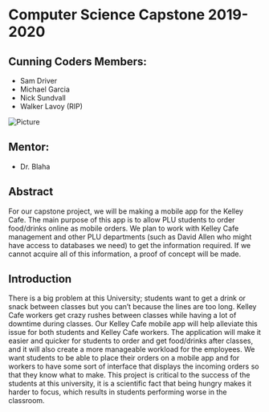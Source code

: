 # Computer Science Capstone 2019-2020

## Cunning Coders Members:
* Sam Driver
* Michael Garcia
* Nick Sundvall
* Walker Lavoy (RIP)

![Picture](https://golutes.com/images/2018/8/20/LaVoy_Web.jpg?width=300)

## Mentor: 
* Dr. Blaha

## Abstract
For our capstone project, we will be making a mobile app for the Kelley Cafe. The main purpose of this app is to allow PLU students to order food/drinks online as mobile orders. We plan to work with Kelley Cafe management and other PLU departments (such as David Allen who might have access to databases we need)  to get the information required. If we cannot acquire all of this information, a proof of concept will be made.

## Introduction
There is a big problem at this University; students want to get a drink or snack between classes but you can’t because the lines are too long. Kelley Cafe workers get crazy rushes between classes while having a lot of downtime during classes. Our Kelley Cafe mobile app will help alleviate this issue for both students and Kelley Cafe workers. The application will make it easier and quicker for students to order and get food/drinks after classes, and it will also create a more manageable workload for the employees. 
We want students to be able to place their orders on a mobile app and for workers to have some sort of interface that displays the incoming orders so that they know what to make.
This project is critical to the success of the students at this university, it is a scientific fact that being hungry makes it harder to focus, which results in students performing worse in the classroom.
